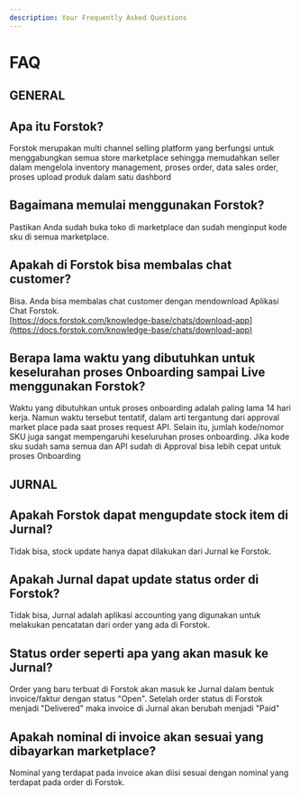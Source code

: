 ```yaml
---
description: Your Frequently Asked Questions
---
```


# FAQ

## GENERAL

## Apa itu Forstok?

Forstok merupakan multi channel selling platform yang berfungsi untuk menggabungkan semua store marketplace sehingga memudahkan seller dalam mengelola inventory management, proses order, data sales order, proses upload produk dalam satu dashbord

## Bagaimana memulai menggunakan Forstok?

Pastikan Anda sudah buka toko di marketplace dan sudah menginput kode sku di semua marketplace.

## Apakah di Forstok bisa membalas chat customer?

Bisa. Anda bisa membalas chat customer dengan mendownload Aplikasi Chat Forstok.   
[https://docs.forstok.com/knowledge-base/chats/download-app](https://docs.forstok.com/knowledge-base/chats/download-app)



## Berapa lama waktu yang dibutuhkan untuk keselurahan proses Onboarding sampai Live menggunakan Forstok? 

Waktu yang dibutuhkan untuk proses onboarding adalah paling lama 14 hari kerja. Namun waktu tersebut tentatif, dalam arti tergantung dari approval market place pada saat proses request API. Selain itu, jumlah kode/nomor SKU juga sangat mempengaruhi keseluruhan proses onboarding. Jika kode sku sudah sama semua dan API sudah di Approval bisa lebih cepat untuk proses Onboarding

## JURNAL

## Apakah Forstok dapat mengupdate stock item di Jurnal?

Tidak bisa, stock update hanya dapat dilakukan dari Jurnal ke Forstok.

## Apakah Jurnal dapat update status order di Forstok?

Tidak bisa, Jurnal adalah aplikasi accounting yang digunakan untuk melakukan pencatatan dari order yang ada di Forstok.

## Status order seperti apa yang akan masuk ke Jurnal?

Order yang baru terbuat di Forstok akan masuk ke Jurnal dalam bentuk invoice/faktur dengan status "Open". Setelah order status di Forstok menjadi "Delivered" maka invoice di Jurnal akan berubah menjadi "Paid"

## Apakah nominal di invoice akan sesuai yang dibayarkan marketplace?

Nominal yang terdapat pada invoice akan diisi sesuai dengan nominal yang terdapat pada order di Forstok.



